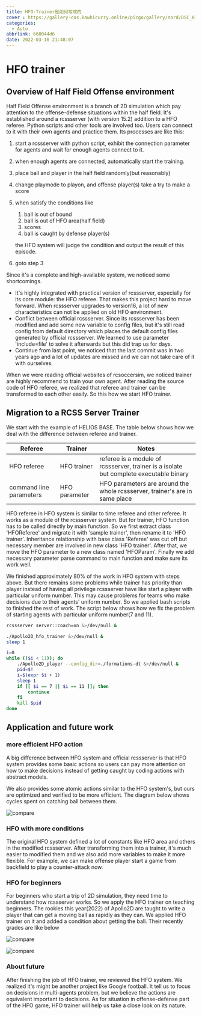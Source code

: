 ```yaml
---
title: HFO-Trainer是如何写成的
cover : https://gallery-cos.kawhicurry.online/picgo/gallery/nord/DSC_0145.JPG
categories:
  - Auto
abbrlink: 660044d6
date: 2022-03-16 21:48:07
---
```


# HFO trainer

## Overview of Half Field Offense environment

Half Field Offense environment is a branch of 2D simulation which pay attention to the offense-defense situations within the half field. It's established around a rcssserver (with version 15.2) addition to a HFO referee. Python scripts and other tools are involved too. Users can connect to it with their own agents and practice them. Its processes are like this:

1. start a rcssserver with python script, exhibit the connection parameter for agents and wait for enough agents connect to it.

2. when enough agents are connected, automatically start the training.

3. place ball and player in the half field randomly(but reasonably)

4. change playmode to playon, and offense player(s) take a try to make a score

5. when satisfy the conditions like

   1. ball is out of bound
   2. ball is out of HFO area(half field)
   3. scores
   4. ball is caught by defense player(s)

   the HFO system will judge the condition and output the result of this episode.

6. goto step 3

Since it's a complete and high-available system, we noticed some shortcomings.

- It's highly integrated with practical version of rcssserver, especially for its core module: the HFO referee. That makes this project hard to move forward. When rcssserver upgrades to version16, a lot of new characteristics can not be applied on old HFO environment.
- Conflict between official rcssserver. Since its rcssserver has been modified and add some new variable to config files, but it's still read config from default directory which places the default config files generated by official rcssserver. We learned to use parameter 'include=file' to solve it afterwards but this did trap us for days.
- Continue from last point, we noticed that the last commit was in two years ago and a lot of updates are missed and we can not take care of it with ourselves.

When we were reading official websites of rcsoccersim, we noticed trainer are highly recommend to train your own agent. After reading the source code of HFO referee, we realized that referee and trainer can be transformed to each other easily. So this how we start HFO trainer.

## Migration to a RCSS Server Trainer 

We start with the example of HELIOS BASE. The table below shows how we deal with the difference between referee and trainer.

| Referee                 | Trainer       | Notes                                                        |
| ----------------------- | ------------- | ------------------------------------------------------------ |
| HFO referee             | HFO trainer   | referee is a module of rcssserver, trainer is a isolate but complete executable binary |
| command line parameters | HFO parameter | HFO parameters are around the whole rcssserver, trainer's are in same place |

HFO referee in HFO system is similar to time referee and other referee. It works as a module of the rcssserver system. But for trainer, HFO function has to be called directly by main function. So we first extract class 'HFOReferee' and migrate it with 'sample trainer', then rename it to 'HFO trainer'. Inheritance relationship with base class 'Referee' was cut off but necessary member are involved in new class 'HFO trainer'. After that, we move the HFO parameter to a new class named 'HFOParam'. Finally we add necessary parameter parse command to main function and make sure its work well.

We finished approximately 80% of the work in HFO system with steps above. But there remains some problems while trainer has priority than player instead of having all privilege rcssserver have like start a player with particular uniform number. This may cause problems for teams who make decisions due to their agents' uniform number. So we applied bash scripts to finished the rest of  work. The script below shows how we fix the problem of starting agents with particular uniform number(7 and 11).

```bash
rcssserver server::coach=on &>/dev/null &

./Apollo2D_hfo_trainer &>/dev/null &
sleep 1

i=0
while (($i < 11)); do
    ./Apollo2D_player --config_dir=./formations-dt &>/dev/null &
    pid=$!
    i=$(expr $i + 1)
    sleep 1
    if [[ $i == 7 || $i == 11 ]]; then
        continue
    fi
    kill $pid
done
```

## Application and future work

### more efficient HFO action

A big difference between HFO system and official rcssserver is that HFO system provides some basic actions so users can pay more attention on how to make decisions instead of getting caught by coding actions with abstract models.

We also provides some atomic actions similar to the HFO system's, but ours are optimized and verified to be more efficient. The diagram below shows cycles spent on catching ball between them.

![compare](https://gallery-cos.kawhicurry.online/picgo/tech/Apollo5.png)

### HFO with more conditions

The original HFO system defined a lot of constants like HFO area and others in the modified rcssserver. After transforming them into a trainer, it's much easier to modified them and we also add more variables to make it more flexible. For example, we can make offense player start a game from backfield to play a counter-attack now.

### HFO for beginners

For beginners who start a trip of 2D simulation, they need time to understand how rcssserver works. So we apply the HFO trainer on teaching beginners. The rookies this year(2022) of Apollo2D are taught to write a player that can get a moving ball as rapidly as they can. We applied HFO trainer on it and added a condition about getting the ball. Their recently grades are like below

![compare](https://gallery-cos.kawhicurry.online/picgo/tech/Apollo3.png)

![compare](https://gallery-cos.kawhicurry.online/picgo/tech/Apollo4.png)

### About future

After finishing the job of HFO trainer, we reviewed the HFO system. We realized it's might be another project like Google football. It tell us to focus on decisions in multi-agents problem, but we believe the actions are equivalent important to decisions. As for situation in offense-defense part of the HFO game, HFO trainer will help us take a close look on its nature.
